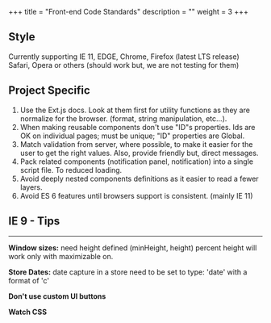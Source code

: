+++
title = "Front-end Code Standards"
description = ""
weight = 3
+++

## Style

Currently supporting IE 11, EDGE, Chrome, Firefox (latest LTS release)
Safari, Opera or others (should work but, we are not testing for them)


## Project Specific

1. Use the Ext.js docs.  Look at them first for utility functions as they are normalize for the browser.  (format, string manipulation, etc...).  
2. When making reusable components don't use "ID"s properties. Ids are OK on individual pages; must be unique; "ID" properties are Global.  
3. Match validation from server, where possible, to make it easier for the user to get the right values. Also, provide friendly but, direct messages.
4. Pack related components (notification panel, notification) into a single script file. To reduced loading.
5. Avoid deeply nested components definitions as it easier to read a fewer layers.
6. Avoid ES 6 features until browsers support is consistent. (mainly IE 11) 


## IE 9 - Tips
----

**Window sizes:** need height defined (minHeight, height) percent height will work only with maximizable on.

**Store Dates:** date capture in a store need to be set to type: 'date' with a format of 'c'

**Don't use custom UI buttons**

**Watch CSS**
